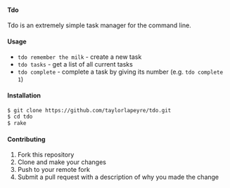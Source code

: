 #### Tdo

Tdo is an extremely simple task manager for the command line.

#### Usage

- `tdo remember the milk` - create a new task
- `tdo tasks` - get a list of all current tasks
- `tdo complete` - complete a task by giving its number   (e.g. `tdo complete 1`)

#### Installation

``` bash
$ git clone https://github.com/taylorlapeyre/tdo.git
$ cd tdo
$ rake
```

#### Contributing

1. Fork this repository
2. Clone and make your changes
3. Push to your remote fork
4. Submit a pull request with a description of why you made the change
